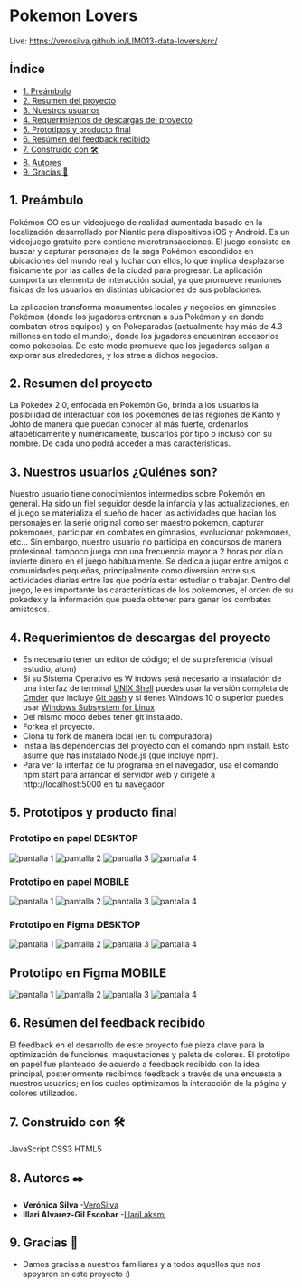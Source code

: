 # Pokemon Lovers

Live: https://verosilva.github.io/LIM013-data-lovers/src/

## Índice

* [1. Preámbulo](#1-preámbulo)
* [2. Resumen del proyecto](#2-resumen-del-proyecto)
* [3. Nuestros usuarios](#3-nuestros-usuarios)
* [4. Requerimientos de descargas del proyecto](#4-requerimientos-de-descargas-del-proyecto)
* [5. Prototipos y producto final](#5-prototipos-y-producto-final)
* [6. Resúmen del feedback recibido](#6-resumen-feedback)
* [7. Construido con 🛠️](#7-construido-con)
* [8. Autores](#8-autores)
* [9. Gracias 🎁](#9-expresiones-de-gratitud)


## 1. Preámbulo

Pokémon GO es un videojuego de realidad aumentada basado en la localización desarrollado por Niantic​ para dispositivos iOS y Android. Es un videojuego gratuito pero contiene microtransacciones. El juego consiste en buscar y capturar personajes de la saga Pokémon escondidos en ubicaciones del mundo real y luchar con ellos, lo que implica desplazarse físicamente por las calles de la ciudad para progresar. La aplicación comporta un elemento de interacción social, ya que promueve reuniones físicas de los usuarios en distintas ubicaciones de sus poblaciones. 

La aplicación transforma monumentos locales y negocios en gimnasios Pokémon (donde los jugadores entrenan a sus Pokémon y en donde combaten otros equipos) y en Pokeparadas (actualmente hay más de 4.3 millones en todo el mundo), donde los jugadores encuentran accesorios como pokebolas. De este modo promueve que los jugadores salgan a explorar sus alrededores, y los atrae a dichos negocios.

## 2. Resumen del proyecto

La Pokedex 2.0, enfocada en Pokemón Go, brinda a los usuarios la posibilidad de interactuar con los pokemones de las regiones de Kanto y Johto de manera que puedan conocer al más fuerte, ordenarlos alfabéticamente y numéricamente, buscarlos por tipo o incluso con su nombre. De cada uno podrá acceder a más características.

## 3. Nuestros usuarios ¿Quiénes son?

Nuestro usuario tiene conocimientos intermedios sobre Pokemón en general. Ha sido un fiel seguidor desde la infancia y las actualizaciones, en el juego se materializa el sueño de hacer las actividades que hacían los personajes en la serie original como ser maestro pokemon, capturar pokemones, participar en combates en gimnasios, evolucionar pokemones, etc...  Sin embargo, nuestro usuario no participa en concursos de manera profesional, tampoco juega con una frecuencia mayor a 2 horas por día o invierte dinero en el juego habitualmente.
Se dedica a jugar entre amigos o comunidades pequeñas, principalmente como diversión entre sus actividades diarias entre las que podría estar estudiar o trabajar.
Dentro del juego, le es importante las características de los pokemones, el orden de su pokedex y la información que pueda obtener para ganar los combates amistosos.

## 4. Requerimientos de descargas del proyecto

* Es necesario tener un editor de código; el de su preferencia (visual estudio, atom)
* Si su Sistema Operativo es W  indows será necesario la instalación de una interfaz de terminal [UNIX Shell](https://github.com/Laboratoria/bootcamp/tree/master/topics/shell) puedes usar la versión completa de [Cmder](https://cmder.net/)
  que incluye [Git bash](https://git-scm.com/download/win) y si tienes Windows 10
  o superior puedes usar [Windows Subsystem for Linux](https://docs.microsoft.com/en-us/windows/wsl/install-win10).
* Del mismo modo debes tener git instalado.
* Forkea el proyecto.
* Clona tu fork de manera local (en tu compuradora)
* Instala las dependencias del proyecto con el comando npm install. Esto asume que has instalado Node.js (que incluye npm).
* Para ver la interfaz de tu programa en el navegador, usa el comando npm start para arrancar el servidor web y dirígete a http://localhost:5000 en tu navegador.

## 5. Prototipos y producto final

### Prototipo en papel DESKTOP
![pantalla 1](prototipos/pantalla1-desktop.jpeg)
![pantalla 2](prototipos/pantalla2-desktop.jpeg)
![pantalla 3](prototipos/pantalla3-desktop.jpeg)
![pantalla 4](prototipos/pantalla4-desktop.jpeg)

### Prototipo en papel MOBILE
![pantalla 1](prototipos/pantalla1-mobile.jpeg)
![pantalla 2](prototipos/pantalla2-mobile.jpeg)
![pantalla 3](prototipos/pantalla3-mobile.jpeg)
![pantalla 4](prototipos/pantalla4-mobile.jpeg)

### Prototipo en Figma DESKTOP
![pantalla 1](prototipos/pantalla1-desktop.png)
![pantalla 2](prototipos/pantalla2-desktop.png)
![pantalla 3](prototipos/pantalla3-desktop.png)
![pantalla 4](prototipos/pantalla4-desktop.png)

## Prototipo en Figma MOBILE
![pantalla 1](prototipos/pantalla1-mobile.png)
![pantalla 2](prototipos/pantalla2-mobile.png)
![pantalla 3](prototipos/pantalla3-mobile.png)
![pantalla 4](prototipos/pantalla4-mobile.png)

## 6. Resúmen del feedback recibido 

El feedback en el desarrollo de este proyecto fue pieza clave para la optimización de funciones, maquetaciones y paleta de colores. El prototipo en papel fue planteado de acuerdo a feedback recibido con la idea principal, posteriormente recibimos feedback a través de una encuesta a nuestros usuarios; en los cuales optimizamos la interacción de la página y colores utilizados.
## 7. Construido con 🛠️
JavaScript
CSS3
HTML5
## 8. Autores ✒️

* **Verónica Silva** -[VeroSilva](https://github.com/VeroSilva)
* **Illari Alvarez-Gil Escobar** -[IllariLaksmi](https://github.com/IllariLaksmi)

## 9. Gracias 🎁

* Damos gracias a nuestros familiares y a todos aquellos que nos apoyaron en este proyecto :)



